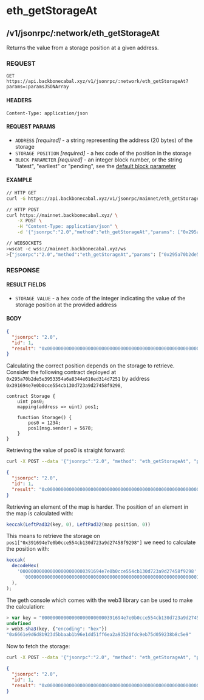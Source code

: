 # eth_getStorageAt

## /v1/jsonrpc/:network/eth_getStorageAt

Returns the value from a storage position at a given address.

### REQUEST

`GET https://api.backbonecabal.xyz/v1/jsonrpc/:network/eth_getStorageAt?params=:paramsJSONArray`

#### HEADERS

`Content-Type: application/json`

#### REQUEST PARAMS

- `ADDRESS` _[required]_ - a string representing the address (20 bytes) of the
  storage
- `STORAGE POSITION` _[required]_ - a hex code of the position in the storage
- `BLOCK PARAMETER` _[required]_ - an integer block number, or the string
  "latest", "earliest" or "pending", see the
  [default block parameter](https://github.com/ethereum/wiki/wiki/JSON-RPC#the-default-block-parameter)

#### EXAMPLE

```bash
// HTTP GET
curl -G https://api.backbonecabal.xyz/v1/jsonrpc/mainnet/eth_getStorageAt --data-urlencode 'params=["0x295a70b2de5e3953354a6a8344e616ed314d7251", "0x6661e9d6d8b923d5bbaab1b96e1dd51ff6ea2a93520fdc9eb75d059238b8c5e9", "latest"]'

// HTTP POST
curl https://mainnet.backbonecabal.xyz/ \
    -X POST \
    -H "Content-Type: application/json" \
    -d '{"jsonrpc":"2.0","method":"eth_getStorageAt","params": ["0x295a70b2de5e3953354a6a8344e616ed314d7251", "0x6661e9d6d8b923d5bbaab1b96e1dd51ff6ea2a93520fdc9eb75d059238b8c5e9", "latest"],"id":1}'

// WEBSOCKETS
>wscat -c wss://mainnet.backbonecabal.xyz/ws
>{"jsonrpc":"2.0","method":"eth_getStorageAt","params": ["0x295a70b2de5e3953354a6a8344e616ed314d7251", "0x6661e9d6d8b923d5bbaab1b96e1dd51ff6ea2a93520fdc9eb75d059238b8c5e9", "latest"],"id":1}
```

### RESPONSE

#### RESULT FIELDS

- `STORAGE VALUE` - a hex code of the integer indicating the value of the
  storage position at the provided address

#### BODY

```json
{
  "jsonrpc": "2.0",
  "id": 1,
  "result": "0x000000000000000000000000000000000000000000000000000000000000162e"
}
```

Calculating the correct position depends on the storage to retrieve. Consider
the following contract deployed at `0x295a70b2de5e3953354a6a8344e616ed314d7251`
by address `0x391694e7e0b0cce554cb130d723a9d27458f9298`,

```
contract Storage {
    uint pos0;
    mapping(address => uint) pos1;

    function Storage() {
        pos0 = 1234;
        pos1[msg.sender] = 5678;
    }
}
```

Retrieving the value of pos0 is straight forward:

```bash
curl -X POST --data '{"jsonrpc":"2.0", "method": "eth_getStorageAt", "params": ["0x295a70b2de5e3953354a6a8344e616ed314d7251", "0x0", "latest"], "id": 1}' localhost:8545
```

```json
{
  "jsonrpc": "2.0",
  "id": 1,
  "result": "0x00000000000000000000000000000000000000000000000000000000000004d2"
}
```

Retrieving an element of the map is harder. The position of an element in the
map is calculated with:

```js
keccak(LeftPad32(key, 0), LeftPad32(map position, 0))
```

This means to retrieve the storage on
`pos1["0x391694e7e0b0cce554cb130d723a9d27458f9298"]` we need to calculate the
position with:

```js
keccak(
  decodeHex(
    '000000000000000000000000391694e7e0b0cce554cb130d723a9d27458f9298' +
      '0000000000000000000000000000000000000000000000000000000000000001',
  ),
);
```

The geth console which comes with the web3 library can be used to make the
calculation:

```js
> var key = "000000000000000000000000391694e7e0b0cce554cb130d723a9d27458f9298" + "0000000000000000000000000000000000000000000000000000000000000001"
undefined
> web3.sha3(key, {"encoding": "hex"})
"0x6661e9d6d8b923d5bbaab1b96e1dd51ff6ea2a93520fdc9eb75d059238b8c5e9"
```

Now to fetch the storage:

```bash
curl -X POST --data '{"jsonrpc":"2.0", "method": "eth_getStorageAt", "params": ["0x295a70b2de5e3953354a6a8344e616ed314d7251", "0x6661e9d6d8b923d5bbaab1b96e1dd51ff6ea2a93520fdc9eb75d059238b8c5e9", "latest"], "id": 1}' localhost:8545
```

```json
{
  "jsonrpc": "2.0",
  "id": 1,
  "result": "0x000000000000000000000000000000000000000000000000000000000000162e"
}
```
